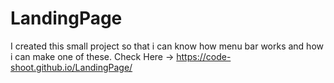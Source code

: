 # LandingPage
I created this small project so that i can know how menu bar works and how i can make one of these. 
Check Here -> https://code-shoot.github.io/LandingPage/

